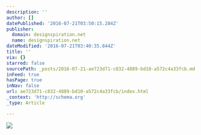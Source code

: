 ```yaml
---
description: ''
author: []
datePublished: '2016-07-21T03:50:15.284Z'
publisher:
  domain: designspiration.net
  name: designspiration.net
dateModified: '2016-07-21T03:40:35.844Z'
title: ''
via: {}
starred: false
sourcePath: _posts/2016-07-21-ae723d71-c832-4889-bd10-a572c4a33fcb.md
inFeed: true
hasPage: true
inNav: false
url: ae723d71-c832-4889-bd10-a572c4a33fcb/index.html
_context: 'http://schema.org'
_type: Article

---
```

![](http://a1.dspncdn.com/media/692x/ec/11/a7/ec11a7dc82d72d13096676c0a3e60985.jpg)